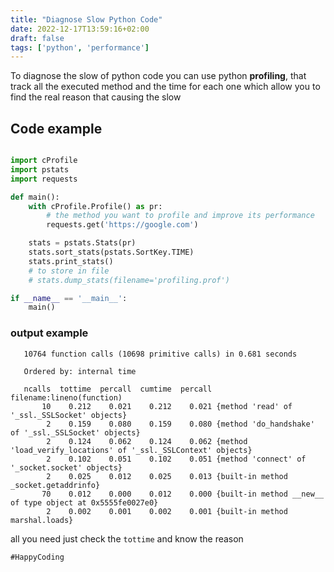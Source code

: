 ```yaml
---
title: "Diagnose Slow Python Code"
date: 2022-12-17T13:59:16+02:00
draft: false
tags: ['python', 'performance']
---
```


To diagnose the slow of python code you can use python **profiling**, that track all the executed method and the time for each one
which allow you to find the real reason that causing the slow

## Code example

```python

import cProfile
import pstats
import requests

def main():
    with cProfile.Profile() as pr:
        # the method you want to profile and improve its performance
        requests.get('https://google.com')

    stats = pstats.Stats(pr)
    stats.sort_stats(pstats.SortKey.TIME)
    stats.print_stats()
    # to store in file
    # stats.dump_stats(filename='profiling.prof')

if __name__ == '__main__':
    main()

```
### output example

```
   10764 function calls (10698 primitive calls) in 0.681 seconds

   Ordered by: internal time

   ncalls  tottime  percall  cumtime  percall filename:lineno(function)
       10    0.212    0.021    0.212    0.021 {method 'read' of '_ssl._SSLSocket' objects}
        2    0.159    0.080    0.159    0.080 {method 'do_handshake' of '_ssl._SSLSocket' objects}
        2    0.124    0.062    0.124    0.062 {method 'load_verify_locations' of '_ssl._SSLContext' objects}
        2    0.102    0.051    0.102    0.051 {method 'connect' of '_socket.socket' objects}
        2    0.025    0.012    0.025    0.013 {built-in method _socket.getaddrinfo}
       70    0.012    0.000    0.012    0.000 {built-in method __new__ of type object at 0x5555fe0027e0}
        2    0.002    0.001    0.002    0.001 {built-in method marshal.loads}
```

all you need just check the `tottime` and know the reason

`#HappyCoding`
